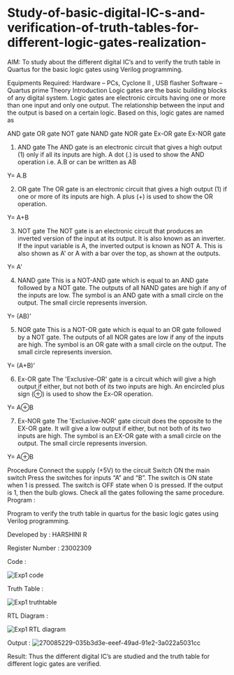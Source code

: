 # Study-of-basic-digital-IC-s-and-verification-of-truth-tables-for-different-logic-gates-realization-
 AIM:
To study about the different digital IC’s and to verify the truth table in Quartus for the basic logic gates using Verilog programming.

Equipments Required:
Hardware – PCs, Cyclone II , USB flasher
Software – Quartus prime
Theory
Introduction
Logic gates are the basic building blocks of any digital system. Logic gates are electronic circuits having one or more than one input and only one output. The relationship between the input and the output is based on a certain logic. Based on this, logic gates are named as

AND gate
OR gate
NOT gate
NAND gate
NOR gate
Ex-OR gate
Ex-NOR gate
1) AND gate
The AND gate is an electronic circuit that gives a high output (1) only if all its inputs are high. A dot (.) is used to show the AND operation i.e. A.B or can be written as AB

Y= A.B

2) OR gate
The OR gate is an electronic circuit that gives a high output (1) if one or more of its inputs are high. A plus (+) is used to show the OR operation.

Y= A+B

3) NOT gate
The NOT gate is an electronic circuit that produces an inverted version of the input at its output. It is also known as an inverter. If the input variable is A, the inverted output is known as NOT A. This is also shown as A' or A with a bar over the top, as shown at the outputs.

Y= A'

4) NAND gate
This is a NOT-AND gate which is equal to an AND gate followed by a NOT gate. The outputs of all NAND gates are high if any of the inputs are low. The symbol is an AND gate with a small circle on the output. The small circle represents inversion.

Y= (AB)’

5) NOR gate
This is a NOT-OR gate which is equal to an OR gate followed by a NOT gate. The outputs of all NOR gates are low if any of the inputs are high. The symbol is an OR gate with a small circle on the output. The small circle represents inversion.

Y= (A+B)’

6) Ex-OR gate
The 'Exclusive-OR' gate is a circuit which will give a high output if either, but not both of its two inputs are high. An encircled plus sign (⊕) is used to show the Ex-OR operation.

Y= A⊕B

7) Ex-NOR gate
The 'Exclusive-NOR' gate circuit does the opposite to the EX-OR gate. It will give a low output if either, but not both of its two inputs are high. The symbol is an EX-OR gate with a small circle on the output. The small circle represents inversion.

Y= A⊕B

Procedure
Connect the supply (+5V) to the circuit
Switch ON the main switch
Press the switches for inputs “A” and “B”. The switch is ON state when 1 is pressed. The switch is OFF state when 0 is pressed.
If the output is 1, then the bulb glows.
Check all the gates following the same procedure.
Program :

Program to verify the truth table in quartus for the basic logic gates using Verilog programming.

Developed by : HARSHINI R 

Register Number : 23002309

Code :

![Exp1 code](https://github.com/Harshhinii/Study-of-basic-digital-IC-s-and-verification-of-truth-tables-for-different-logic-gates-realization-/assets/148633023/babe709a-2e7b-4908-a94e-c08f47671c39)

Truth Table :

![Exp1 truthtable](https://github.com/Harshhinii/Study-of-basic-digital-IC-s-and-verification-of-truth-tables-for-different-logic-gates-realization-/assets/148633023/c0d2e119-8966-4c74-898f-ae3570f152ca)

RTL Diagram :

![Exp1 RTL diagram](https://github.com/Harshhinii/Study-of-basic-digital-IC-s-and-verification-of-truth-tables-for-different-logic-gates-realization-/assets/148633023/97ddae75-3739-4c35-a68a-8dddb1296f63)

Output :
![270085229-035b3d3e-eeef-49ad-91e2-3a022a5031cc](https://github.com/Harshhinii/Study-of-basic-digital-IC-s-and-verification-of-truth-tables-for-different-logic-gates-realization-/assets/148633023/71f0846d-761a-424c-8fc9-ef82ad74565d)

Result:
Thus the different digital IC’s are studied and the truth table for different logic gates are verified.

